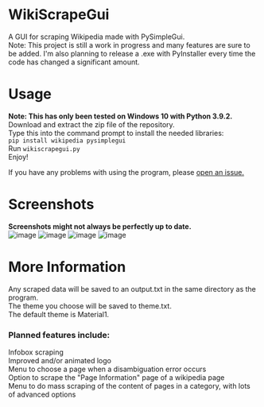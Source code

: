 # WikiScrapeGui
A GUI for scraping Wikipedia made with PySimpleGui.  
Note: This project is still a work in progress and many features are sure to be added. I'm also planning to release a .exe with PyInstaller every time the code has changed a significant amount.

# Usage
**Note: This has only been tested on Windows 10 with Python 3.9.2.**  
Download and extract the zip file of the repository.  
Type this into the command prompt to install the needed libraries:  
`pip install wikipedia pysimplegui`  
Run `wikiscrapegui.py`  
Enjoy!  

If you have any problems with using the program, please [open an issue.](https://github.com/TetrisKid48/WikiScrapeGui/issues)  

# Screenshots
**Screenshots might not always be perfectly up to date.**  
![image](https://user-images.githubusercontent.com/67118737/112706570-834e4b00-8e7b-11eb-80a3-386e3a3be73d.png)
![image](https://user-images.githubusercontent.com/67118737/112706592-aaa51800-8e7b-11eb-9343-74674675aa6f.png)
![image](https://user-images.githubusercontent.com/67118737/112707198-f1950c80-8e7f-11eb-90f1-22a3a4110165.png)
![image](https://user-images.githubusercontent.com/67118737/112706616-d58f6c00-8e7b-11eb-909b-d936d884ef95.png)

# More Information
Any scraped data will be saved to an output.txt in the same directory as the program.  
The theme you choose will be saved to theme.txt.  
The default theme is Material1.

### Planned features include:
Infobox scraping  
Improved and/or animated logo  
Menu to choose a page when a disambiguation error occurs  
Option to scrape the "Page Information" page of a wikipedia page  
Menu to do mass scraping of the content of pages in a category, with lots of advanced options  
